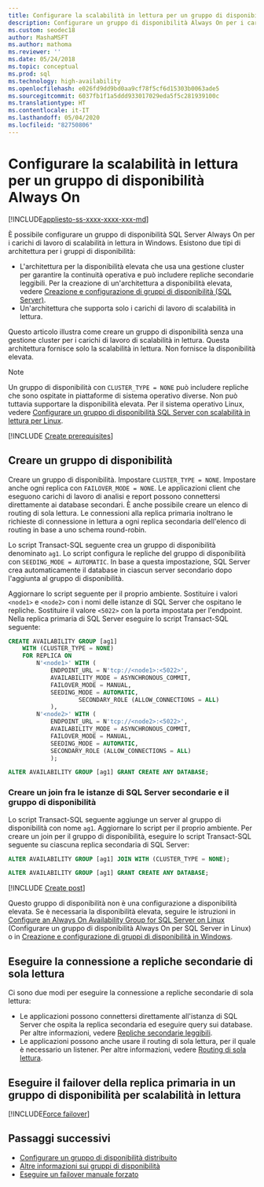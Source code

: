 ```yaml
---
title: Configurare la scalabilità in lettura per un gruppo di disponibilità
description: Configurare un gruppo di disponibilità Always On per i carichi di lavoro di scalabilità in lettura in Windows.
ms.custom: seodec18
author: MashaMSFT
ms.author: mathoma
ms.reviewer: ''
ms.date: 05/24/2018
ms.topic: conceptual
ms.prod: sql
ms.technology: high-availability
ms.openlocfilehash: e026fd9dd9bd0aa9cf78f5cf6d15303b0063ade5
ms.sourcegitcommit: 6037fb1f1a5ddd933017029eda5f5c281939100c
ms.translationtype: HT
ms.contentlocale: it-IT
ms.lasthandoff: 05/04/2020
ms.locfileid: "82750806"
---
```

# <a name="configure-read-scale-for-an-always-on-availability-group"></a>Configurare la scalabilità in lettura per un gruppo di disponibilità Always On

[!INCLUDE[appliesto-ss-xxxx-xxxx-xxx-md](../../../includes/appliesto-ss-xxxx-xxxx-xxx-md.md)]

È possibile configurare un gruppo di disponibilità SQL Server Always On per i carichi di lavoro di scalabilità in lettura in Windows. Esistono due tipi di architettura per i gruppi di disponibilità:
* L'architettura per la disponibilità elevata che usa una gestione cluster per garantire la continuità operativa e può includere repliche secondarie leggibili. Per la creazione di un'architettura a disponibilità elevata, vedere [Creazione e configurazione di gruppi di disponibilità (SQL Server)](creation-and-configuration-of-availability-groups-sql-server.md). 
* Un'architettura che supporta solo i carichi di lavoro di scalabilità in lettura. 

Questo articolo illustra come creare un gruppo di disponibilità senza una gestione cluster per i carichi di lavoro di scalabilità in lettura. Questa architettura fornisce solo la scalabilità in lettura. Non fornisce la disponibilità elevata.

>[!NOTE]
>Un gruppo di disponibilità con `CLUSTER_TYPE = NONE` può includere repliche che sono ospitate in piattaforme di sistema operativo diverse. Non può tuttavia supportare la disponibilità elevata. Per il sistema operativo Linux, vedere [Configurare un gruppo di disponibilità SQL Server con scalabilità in lettura per Linux](../../../linux/sql-server-linux-availability-group-configure-rs.md).

[!INCLUDE [Create prerequisites](../../../includes/ss-availability-group-rs-prereq.md)]

## <a name="create-an-availability-group"></a>Creare un gruppo di disponibilità

Creare un gruppo di disponibilità. Impostare `CLUSTER_TYPE = NONE`. Impostare anche ogni replica con `FAILOVER_MODE = NONE`. Le applicazioni client che eseguono carichi di lavoro di analisi e report possono connettersi direttamente ai database secondari. È anche possibile creare un elenco di routing di sola lettura. Le connessioni alla replica primaria inoltrano le richieste di connessione in lettura a ogni replica secondaria dell'elenco di routing in base a uno schema round-robin.

Lo script Transact-SQL seguente crea un gruppo di disponibilità denominato `ag1`. Lo script configura le repliche del gruppo di disponibilità con `SEEDING_MODE = AUTOMATIC`. In base a questa impostazione, SQL Server crea automaticamente il database in ciascun server secondario dopo l'aggiunta al gruppo di disponibilità. 

Aggiornare lo script seguente per il proprio ambiente. Sostituire i valori `<node1>` e `<node2>` con i nomi delle istanze di SQL Server che ospitano le repliche. Sostituire il valore `<5022>` con la porta impostata per l'endpoint. Nella replica primaria di SQL Server eseguire lo script Transact-SQL seguente:

```sql
CREATE AVAILABILITY GROUP [ag1]
    WITH (CLUSTER_TYPE = NONE)
    FOR REPLICA ON
        N'<node1>' WITH (
            ENDPOINT_URL = N'tcp://<node1>:<5022>',
            AVAILABILITY_MODE = ASYNCHRONOUS_COMMIT,
            FAILOVER_MODE = MANUAL,
            SEEDING_MODE = AUTOMATIC,
                    SECONDARY_ROLE (ALLOW_CONNECTIONS = ALL)
            ),
        N'<node2>' WITH (
            ENDPOINT_URL = N'tcp://<node2>:<5022>',
            AVAILABILITY_MODE = ASYNCHRONOUS_COMMIT,
            FAILOVER_MODE = MANUAL,
            SEEDING_MODE = AUTOMATIC,
            SECONDARY_ROLE (ALLOW_CONNECTIONS = ALL)
            );

ALTER AVAILABILITY GROUP [ag1] GRANT CREATE ANY DATABASE;
```

### <a name="join-secondary-sql-server-instances-to-the-availability-group"></a>Creare un join fra le istanze di SQL Server secondarie e il gruppo di disponibilità

Lo script Transact-SQL seguente aggiunge un server al gruppo di disponibilità con nome `ag1`. Aggiornare lo script per il proprio ambiente. Per creare un join per il gruppo di disponibilità, eseguire lo script Transact-SQL seguente su ciascuna replica secondaria di SQL Server:

```sql
ALTER AVAILABILITY GROUP [ag1] JOIN WITH (CLUSTER_TYPE = NONE);

ALTER AVAILABILITY GROUP [ag1] GRANT CREATE ANY DATABASE;
```

[!INCLUDE [Create post](../../../includes/ss-availability-group-rs-postactivity.md)]

Questo gruppo di disponibilità non è una configurazione a disponibilità elevata. Se è necessaria la disponibilità elevata, seguire le istruzioni in [Configure an Always On Availability Group for SQL Server on Linux](../../../linux/sql-server-linux-availability-group-configure-ha.md) (Configurare un gruppo di disponibilità Always On per SQL Server in Linux) o in [Creazione e configurazione di gruppi di disponibilità in Windows](creation-and-configuration-of-availability-groups-sql-server.md).

## <a name="connect-to-read-only-secondary-replicas"></a>Eseguire la connessione a repliche secondarie di sola lettura

Ci sono due modi per eseguire la connessione a repliche secondarie di sola lettura:
* Le applicazioni possono connettersi direttamente all'istanza di SQL Server che ospita la replica secondaria ed eseguire query sui database. Per altre informazioni, vedere [Repliche secondarie leggibili](active-secondaries-readable-secondary-replicas-always-on-availability-groups.md).
* Le applicazioni possono anche usare il routing di sola lettura, per il quale è necessario un listener. Per altre informazioni, vedere [Routing di sola lettura](listeners-client-connectivity-application-failover.md#ConnectToSecondary).

## <a name="fail-over-the-primary-replica-on-a-read-scale-availability-group"></a>Eseguire il failover della replica primaria in un gruppo di disponibilità per scalabilità in lettura

[!INCLUDE[Force failover](../../../includes/ss-force-failover-read-scale-out.md)]

## <a name="next-steps"></a>Passaggi successivi

* [Configurare un gruppo di disponibilità distribuito](distributed-availability-groups-always-on-availability-groups.md)
* [Altre informazioni sui gruppi di disponibilità](overview-of-always-on-availability-groups-sql-server.md)
* [Eseguire un failover manuale forzato](perform-a-forced-manual-failover-of-an-availability-group-sql-server.md)
